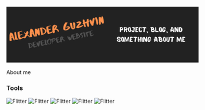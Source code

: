 [![Header](https://github.com/Alexander-Guzhvin/Alexander-Guzhvin/blob/main/assets/header.png)](https://alex-web-developer.com/)

About me

### Tools
![Flitter](https://img.shields.io/badge/-html-090909?style=for-the-badge&logo=DJango)
![Flitter](https://img.shields.io/badge/-html-090909?style=for-the-badge&logo=Sass)
![Flitter](https://img.shields.io/badge/-html-090909?style=for-the-badge&logo=jQuery)
![Flitter](https://img.shields.io/badge/-html-090909?style=for-the-badge&logo=bootstrap)
![Flitter](https://img.shields.io/badge/-html-090909?style=for-the-badge&logo=(https://github.com/Alexander-Guzhvin/Alexander-Guzhvin/blob/main/assets/header.png))

